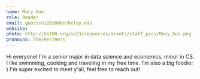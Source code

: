 ```yaml
---
name: Mary Guo
role: Reader
email: guozirui2010@berkeley.edu
website: 
photo: http://ds100.org/sp23/resources/assets/staff_pics/Mary_Guo.png
pronouns: She/Her/Hers
---
```

Hi everyone! I'm a senior major in data science and economics, minor in CS. I like swimming, cooking and traveling in my free time. I'm also a big foodie: ) I'm super excited to meet y'all, feel free to reach out!

